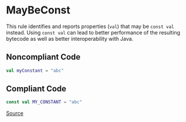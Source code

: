 # MayBeConst

This rule identifies and reports properties (`val`) that may be `const val` instead.
Using `const val` can lead to better performance of the resulting bytecode as well as better interoperability with
Java.

## Noncompliant Code

```kotlin
val myConstant = "abc"
```
## Compliant Code

```kotlin
const val MY_CONSTANT = "abc"
```

[Source](https://arturbosch.github.io/detekt/style.html#maybeconst)
